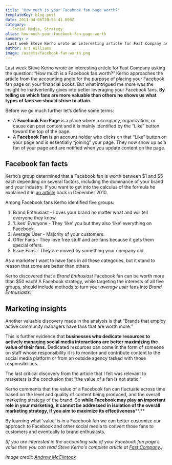 ```yaml
---
title: 'How much is your Facebook fan page worth?'
templateKey: blog-post
date: 2011-04-06T20:56:41.000Z
category: 
  -Social Media, Strategy
alias: how-much-your-facebook-fan-page-worth
summary: > 
 Last week Steve Kerho wrote an interesting article for Fast Company asking the question: "How much is a Facebook fan worth?" Kerho approaches the article from the accounting angle for the purpose of placing your Facebook fan page on your financial books. But what intrigued me more was the insight he inadvertently gives into better leveraging your Facebook fans. By telling us which fans are more valuable than others he shows us what types of fans we should strive to attain.
author: Art Williams
image: /assets/facebook-fan-worth.png
---
```


Last week Steve Kerho wrote an interesting article for Fast Company asking the question: “How much is a Facebook fan worth?” Kerho approaches the article from the accounting angle for the purpose of placing your Facebook fan page on your financial books. But what intrigued me more was the insight he inadvertently gives into better leveraging your Facebook fans. **By telling us which fans are more valuable than others he shows us what types of fans we should strive to attain.**

Before we go much further let’s define some terms:

*   A **Facebook Fan Page** is a place where a company, organization, or cause can post content and it is mainly identified by the “Like” button toward the top of the page.
*   A **Facebook Fan** is an account holder who clicks on that “Like” button on your page and is essentially “joining” your page. They now show up as a fan of your page and are notified when you update content on the page.

Facebook fan facts
------------------

Kerho’s group determined that a Facebook fan is worth between $1 and $5 each depending on several factors, including the dominance of your brand and your industry. If you want to get into the calculus of the formula he explained it in [an article](http://www.fastcompany.com/1709775/predicting-growth-your-social-network) back in December 2010.

Among Facebook fans Kerho identified five groups:

1.  Brand Enthusiast - Loves your brand no matter what and will tell everyone they know.
2.  ‘Likes’ Everyone - They ‘like’ you but they also ‘like’ everything on Facebook
3.  Average User - Majority of your customers.
4.  Offer Fans - They love free stuff and are fans because it gets them special offers.
5.  Issue Fans - They are moved by something your company did.

As a marketer I want to have fans in all these categories, but it stand to reason that some are better than others.

Kerho discovered that a _Brand Enthusiast_ Facebook fan can be worth more than $50 each! A Facebook strategy, while targeting the interests of all five groups, should include methods to turn your _average user_ fans into _Brand Enthusiasts_.

Marketing insights
------------------

Another valuable discovery made in the analysis is that “Brands that employ active community managers have fans that are worth more.”

This is further evidence that **businesses who dedicate resources to actively managing social media interactions are better maximizing the value of their fans.** Dedicated resources can come in the form of someone on staff whose responsibility it is to monitor and contribute content to the social media platform or from an outside agency tasked with those responsibilities.

The last critical discovery from the article that I felt was relevant to marketers is the conclusion that “the value of a fan is not static.”

Kerho comments that the value of a Facebook fan can fluctuate across time based on the level and quality of content being produced, and the overall marketing strategy of the brand. So **while Facebook may play an important role in your marketing,** **it cannot be addressed in isolation of the overall marketing strategy, if you aim to maximize its effectiveness****.**

By learning what ‘value’ is in a Facebook fan we can better customize our approach to Facebook and other social media to convert those fans to customers and eventually to brand enthusiasts. 

_(If you are interested in the accounting side of your Facebook fan page’s value then you can read Steve Kerho's complete article at [Fast Company](http://www.fastcompany.com/1743875/your-brand-has-thousands-facebook-fans-how-much-worth).)_

_Image credit: [Andrew McClintock](http://www.andrewmcclintock.com/about)_